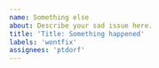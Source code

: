 ```yaml
---
name: Something else
about: Describe your sad issue here.
title: 'Title: Something happened'
labels: 'wontfix'
assignees: 'ptdorf'
---
```

